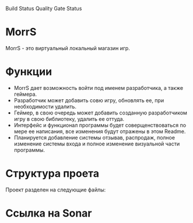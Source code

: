 
Build Status Quality Gate Status

# MorrS
MorrS - это виртуальный локальный магазин игр. 
# Функции
- MorrS дает возможность войти под именем разработчика, а также геймера. 
- Разработчик может добавить совю игру, обновлять ее, при необходимости удалить.
- Геймер, в свою очередь может добавить созданную разработчиком игру в свою библиотеку, удалить ее оттуда.
- Интерфейс и функционал программы будет соверщенствоваться по мере ее написания, все изменения будут отражены в этом Readme.
- Планируется добавление системы отзывав, распродаж, полное изменение системы входа и полное изменение визуальной части программы.
# Структура проета 
Проект разделен на следующие файлы:

# Ссылка на Sonar
